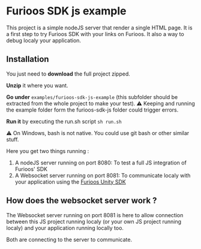 # Furioos SDK js example
This project is a simple nodeJS server that render a single HTML page.
It is a first step to try Furioos SDK with your links on Furioos.
It also a way to debug localy your application.

## Installation
You just need to **download** the full project zipped.

**Unzip** it where you want.

**Go under** `examples/furioos-sdk-js-example` (this subfolder should be extracted from the whole project to make your test).
:warning: Keeping and running the example folder form the furioos-sdk-js folder could trigger errors.

**Run it** by executing the run.sh script `sh run.sh`

:warning: On Windows, bash is not native. You could use git bash or other similar stuff.

Here you get two things running :
1. A nodeJS server running on port 8080: To test a full JS integration of Furioos' SDK
2. A Websocket server running on port 8081: To communicate localy with your application using the [Furioos Unity SDK](https://github.com/Unity-Technologies/furioos-sdk-unity)

## How does the websocket server work ?
The Websocket server running on port 8081 is here to allow connection between this JS project running localy (or your own JS project running localy) and your application running locally too.

Both are connecting to the server to communicate.
